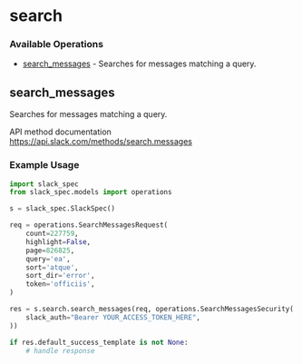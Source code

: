 # search

### Available Operations

* [search_messages](#search_messages) - Searches for messages matching a query.

## search_messages

Searches for messages matching a query.

API method documentation
<https://api.slack.com/methods/search.messages>

### Example Usage

```python
import slack_spec
from slack_spec.models import operations

s = slack_spec.SlackSpec()

req = operations.SearchMessagesRequest(
    count=227759,
    highlight=False,
    page=826825,
    query='ea',
    sort='atque',
    sort_dir='error',
    token='officiis',
)

res = s.search.search_messages(req, operations.SearchMessagesSecurity(
    slack_auth="Bearer YOUR_ACCESS_TOKEN_HERE",
))

if res.default_success_template is not None:
    # handle response
```
